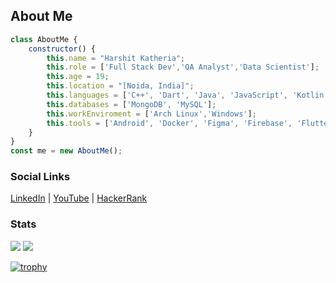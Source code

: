 ## About Me
```javascript
class AboutMe {
    constructor() {
        this.name = "Harshit Katheria";
        this.role = ['Full Stack Dev','QA Analyst','Data Scientist'];
        this.age = 19;
        this.location = "[Noida, India]";
        this.languages = ['C++', 'Dart', 'Java', 'JavaScript', 'Kotlin', 'Python', 'TypeScript'];
        this.databases = ['MongoDB', 'MySQL'];
        this.workEnviroment = ['Arch Linux','Windows'];
        this.tools = ['Android', 'Docker', 'Figma', 'Firebase', 'Flutter', 'Git', 'Heroku', 'Node.js', 'Postman'];
    }
}
const me = new AboutMe();
```

### Social Links 

[LinkedIn](https://linkedin.com/in/harshit-katheria) | 
[YouTube](https://www.youtube.com/c/teamuxh6855) | 
[HackerRank](https://www.hackerrank.com/profile/Harshit_Katheria)


### Stats
![](https://github-readme-stats.vercel.app/api/top-langs?username=uxharshit&show_icons=true&locale=en&layout=compact&theme=onedark) 
![](https://github-readme-stats.vercel.app/api?username=uxharshit&show_icons=true&locale=en&theme=onedark)

[![trophy](https://github-profile-trophy.vercel.app/?username=uxharshit&theme=onedark)](https://github.com/ryo-ma/github-profile-trophy)
